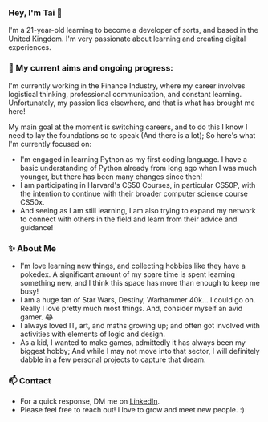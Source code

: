 ### Hey, I'm Tai 👋
I'm a 21-year-old learning to become a developer of sorts, and based in the United Kingdom. I'm very passionate about learning and creating digital experiences.

### 🔭 My current aims and ongoing progress:
I'm currently working in the Finance Industry, where my career involves logistical thinking, professional communication, and constant learning. Unfortunately, my passion lies elsewhere, and that is what has brought me here!

My main goal at the moment is switching careers, and to do this I know I need to lay the foundations so to speak (And there is a lot); So here's what I'm currently focused on:

- I'm engaged in learning Python as my first coding language. I have a basic understanding of Python already from long ago when I was much younger, but there has been many changes since then!
- I am participating in Harvard's CS50 Courses, in particular CS50P, with the intention to continue with their broader computer science course CS50x.
- And seeing as I am still learning, I am also trying to expand my network to connect with others in the field and learn from their advice and guidance! 

### ✨ About Me
- I'm love learning new things, and collecting hobbies like they have a pokedex. A significant amount of my spare time is spent learning something new, and I think this space has more than enough to keep me busy!
- I am a huge fan of Star Wars, Destiny, Warhammer 40k... I could go on. Really I love pretty much most things. And, consider myself an avid gamer. 😂
- I always loved IT, art, and maths growing up; and often got involved with activities with elements of logic and design.
- As a kid, I wanted to make games, admittedly it has always been my biggest hobby; And while I may not move into that sector, I will definitely dabble in a few personal projects to capture that dream.

### 📫 Contact
- For a quick response, DM me on [LinkedIn](https://www.linkedin.com/in/tai-rose/).
- Please feel free to reach out! I love to grow and meet new people. :)

